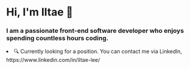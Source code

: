 <h1>Hi, I'm Iltae 👋</h1>
<h3>I am a passionate front-end software developer who enjoys spending countless hours coding.</h3>
<li>🔍 Currently looking for a position. You can contact me via LinkedIn, https://www.linkedin.com/in/iltae-lee/</li>
